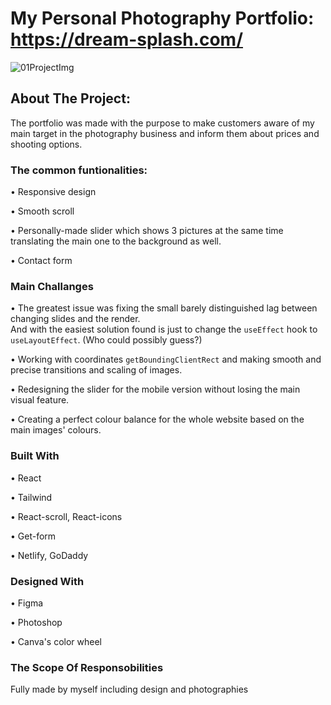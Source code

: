 # My Personal Photography Portfolio: https://dream-splash.com/

![01ProjectImg](https://user-images.githubusercontent.com/65731630/221317530-c3aa72db-f73b-4fbb-a117-6f97a1cb834b.jpg)

## About The Project:

The portfolio was made with the purpose to make customers aware of my main target in the photography business
and inform them about prices and shooting options.

### The common funtionalities:

•	Responsive design

• Smooth scroll

• Personally-made slider which shows 3 pictures at the same time translating the main one to the background as well.

• Contact form 

### Main Challanges

• The greatest issue was fixing the small barely distinguished lag between changing slides and the render.  
  And with the easiest solution found is just to change the `useEffect` hook to `useLayoutEffect`. (Who could possibly guess?)
  
• Working with coordinates `getBoundingClientRect` and making smooth and precise transitions and scaling of images.

• Redesigning the slider for the mobile version without losing the main visual feature.

• Creating a perfect colour balance for the whole website based on the main images' colours.

### Built With

• React

• Tailwind

• React-scroll, React-icons

• Get-form

• Netlify, GoDaddy

### Designed With

• Figma

• Photoshop

• Canva's color wheel


### The Scope Of Responsobilities

Fully made by myself including design and photographies
